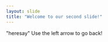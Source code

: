 ```yaml
---
layout: slide
title: "Welcome to our second slide!"
---
```

"heresay"
Use the left arrow to go back!
